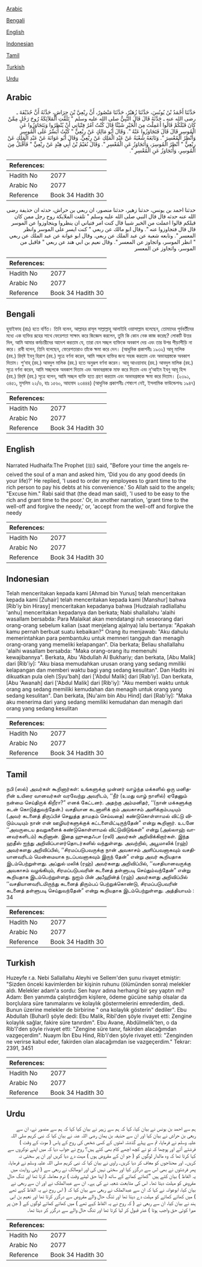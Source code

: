 [Arabic](#arabic)

[Bengali](#bengali)

[English](#english)

[Indonesian](#indonesian)

[Tamil](#tamil)

[Turkish](#turkish)

[Urdu](#urdu)

## Arabic


<div dir="rtl" lang="ar" style={{fontSize:'larger',backgroundColor:'#f8f9fa',padding:20}}>
حَدَّثَنَا أَحْمَدُ بْنُ يُونُسَ، حَدَّثَنَا زُهَيْرٌ، حَدَّثَنَا مَنْصُورٌ، أَنَّ رِبْعِيَّ بْنَ حِرَاشٍ، حَدَّثَهُ أَنَّ حُذَيْفَةَ ـ رضى الله عنه ـ حَدَّثَهُ قَالَ قَالَ النَّبِيُّ صلى الله عليه وسلم ‏"‏ تَلَقَّتِ الْمَلاَئِكَةُ رُوحَ رَجُلٍ مِمَّنْ كَانَ قَبْلَكُمْ قَالُوا أَعَمِلْتَ مِنَ الْخَيْرِ شَيْئًا قَالَ كُنْتُ آمُرُ فِتْيَانِي أَنْ يُنْظِرُوا وَيَتَجَاوَزُوا عَنِ الْمُوسِرِ قَالَ قَالَ فَتَجَاوَزُوا عَنْهُ ‏"‏‏.‏ وَقَالَ أَبُو مَالِكٍ عَنْ رِبْعِيٍّ ‏"‏ كُنْتُ أُيَسِّرُ عَلَى الْمُوسِرِ وَأُنْظِرُ الْمُعْسِرَ ‏"‏‏.‏ وَتَابَعَهُ شُعْبَةُ عَنْ عَبْدِ الْمَلِكِ عَنْ رِبْعِيٍّ‏.‏ وَقَالَ أَبُو عَوَانَةَ عَنْ عَبْدِ الْمَلِكِ عَنْ رِبْعِيٍّ ‏"‏ أُنْظِرُ الْمُوسِرَ، وَأَتَجَاوَزُ عَنِ الْمُعْسِرِ ‏"‏‏.‏ وَقَالَ نُعَيْمُ بْنُ أَبِي هِنْدٍ عَنْ رِبْعِيٍّ ‏"‏ فَأَقْبَلُ مِنَ الْمُوسِرِ، وَأَتَجَاوَزُ عَنِ الْمُعْسِرِ ‏"‏‏.‏
</div>
<div style={{backgroundColor:'#f8f9fa',padding:20, marginBottom: 10}}><table> <thead> <tr> <th>References:</th> <th></th> </tr> </thead> <tbody><tr><td>Hadith No</td><td>2077</td></tr><tr><td>Arabic No</td><td>2077</td></tr><tr><td>Reference</td><td>Book 34 Hadith 30</td></tr></tbody></table></div>


<div dir="rtl" lang="ar" style={{fontSize:'larger',backgroundColor:'#f8f9fa',padding:20}}>
حدثنا احمد بن يونس، حدثنا زهير، حدثنا منصور، ان ربعي بن حراش، حدثه ان حذيفة رضى الله عنه حدثه قال قال النبي صلى الله عليه وسلم " تلقت الملايكة روح رجل ممن كان قبلكم قالوا اعملت من الخير شييا قال كنت امر فتياني ان ينظروا ويتجاوزوا عن الموسر قال قال فتجاوزوا عنه ". وقال ابو مالك عن ربعي " كنت ايسر على الموسر وانظر المعسر ". وتابعه شعبة عن عبد الملك عن ربعي. وقال ابو عوانة عن عبد الملك عن ربعي " انظر الموسر، واتجاوز عن المعسر ". وقال نعيم بن ابي هند عن ربعي " فاقبل من الموسر، واتجاوز عن المعسر
</div>
<div style={{backgroundColor:'#f8f9fa',padding:20, marginBottom: 10}}><table> <thead> <tr> <th>References:</th> <th></th> </tr> </thead> <tbody><tr><td>Hadith No</td><td>2077</td></tr><tr><td>Arabic No</td><td>2077</td></tr><tr><td>Reference</td><td>Book 34 Hadith 30</td></tr></tbody></table></div>

## Bengali


<div dir="ltr" lang="bn" style={{fontSize:'larger',backgroundColor:'#f8f9fa',padding:20}}>
হুযাইফাহ (রাঃ) হতে বর্ণিত। তিনি বলেন, আল্লাহর রাসূল সাল্লাল্লাহু আলাইহি ওয়াসাল্লাম বলেছেন, তোমাদের পূর্ববর্তীদের মধ্যে এক ব্যক্তির রূহের সাথে ফেরেশতা সাক্ষাৎ করে জিজ্ঞেস করলেন, তুমি কি কোন নেক কাজ করেছ? লোকটি উত্তর দিল, আমি আমার কর্মচারীদের আদেশ করতাম যে, তারা যেন সচ্ছল ব্যক্তিকে অবকাশ দেয় এবং তার উপর পীড়াপীড়ি না করে। রাবী বলেন, তিনি বলেছেন, ফেরেশতারাও তাঁকে ক্ষমা করে দেন। (আধুনিক প্রকাশনীঃ ১৯৩২) আবূ মালিক (রহ.) রিব্ঈ ইবনু হিরাশ (রহ.) সূত্রে বর্ণনা করেন, আমি সচ্ছল ব্যক্তির জন্য সহজ করতাম এবং অভাবগ্রস্তকে অবকাশ দিতাম। শু‘বাহ্ (রহ.) আবদুল মালিক (রহ.) হতে অনুরূপ বর্ণনা করেন। আবূ আওয়ানাহ (রহ.) আবদুল মালিক (রহ.) সূত্রে বর্ণনা করেন, আমি সচ্ছলকে অবকাশ দিতাম এবং অভাবগ্রস্তকে মাফ করে দিতাম এবং নু‘আইম ইবনু আবূ হিন্দ (রহ.) রিব্ঈ (রহ.) সূত্রে বলেন, আমি সচ্ছল ব্যক্তি হতে গ্রহণ করতাম এবং অভাবগ্রস্তকে ক্ষমা করে দিতাম। (২৩৯১, ৩৪৫১, মুসলিম ২২/৬, হাঃ ১৫৬০, আহমাদ ২৩৪৪৪) (আধুনিক প্রকাশনীঃ শেষাংশ নেই, ইসলামিক ফাউন্ডেশনঃ ১৯৪৭)
</div>
<div style={{backgroundColor:'#f8f9fa',padding:20, marginBottom: 10}}><table> <thead> <tr> <th>References:</th> <th></th> </tr> </thead> <tbody><tr><td>Hadith No</td><td>2077</td></tr><tr><td>Arabic No</td><td>2077</td></tr><tr><td>Reference</td><td>Book 34 Hadith 30</td></tr></tbody></table></div>

## English


<div dir="ltr" lang="en" style={{fontSize:'larger',backgroundColor:'#f8f9fa',padding:20}}>
Narrated Hudhaifa:The Prophet (ﷺ) said, "Before your time the angels received the soul of a man and asked him, 'Did you do any good deeds (in your life)?' He replied, 'I used to order my employees to grant time to the rich person to pay his debts at his convenience.' So Allah said to the angels; "Excuse him." Rabi said that (the dead man said), 'I used to be easy to the rich and grant time to the poor.' Or, in another narration, 'grant time to the well-off and forgive the needy,' or, 'accept from the well-off and forgive the needy
</div>
<div style={{backgroundColor:'#f8f9fa',padding:20, marginBottom: 10}}><table> <thead> <tr> <th>References:</th> <th></th> </tr> </thead> <tbody><tr><td>Hadith No</td><td>2077</td></tr><tr><td>Arabic No</td><td>2077</td></tr><tr><td>Reference</td><td>Book 34 Hadith 30</td></tr></tbody></table></div>

## Indonesian


<div dir="ltr" lang="id" style={{fontSize:'larger',backgroundColor:'#f8f9fa',padding:20}}>
Telah menceritakan kepada kami [Ahmad bin Yunus] telah menceritakan kepada kami [Zuhair] telah menceritakan kepada kami [Manshur] bahwa [Rib'iy bin Hirasy] menceritakan kepadanya bahwa [Hudzaiah radliallahu 'anhu] menceritakan kepadanya dan berkata; Nabi shallallahu 'alaihi wasallam bersabda: Para Malaikat akan mendatangi ruh seseorang dari orang-orang sebelum kalian (saat menjelang ajalnya) lalu bertanya: "Apakah kamu pernah berbuat suatu kebaikan?" Orang itu menjawab: "Aku dahulu memerintahkan para pembantuku untuk memneri tangguh dan menagih orang-orang yang memeliki kelapangan". Dia berkata; Beliau shallallahu 'alaihi wasallam bersabda: "Maka orang-orang itu memenuhi kewajibannya". Berkata, Abu 'Abdullah Al Bukhariy; dan berkata, [Abu Malik] dari [Rib'iy]: "Aku biasa memudahkan urusan orang yang sedang mmiliki kelapangan dan memberi waktu bagi yang sedang kesulitan". Dan Hadits ini dikuatkan pula oleh [Syu'bah] dari ['Abdul Malik] dari [Rab'iy]. Dan berkata, [Abu 'Awanah] dari ['Abdul Malik] dari [Rib'iy]: "Aku memberi waktu untuk orang ang sedang memiliki kemudahan dan menagih untuk orang yang sedang kesulitan". Dan berkata, [Nu'aim bin Abu Hind] dari [Rab'iy]: "Maka aku menerima dari yang sedang memiliki kemudahan dan menagih dari orang yang sedang kesulitan
</div>
<div style={{backgroundColor:'#f8f9fa',padding:20, marginBottom: 10}}><table> <thead> <tr> <th>References:</th> <th></th> </tr> </thead> <tbody><tr><td>Hadith No</td><td>2077</td></tr><tr><td>Arabic No</td><td>2077</td></tr><tr><td>Reference</td><td>Book 34 Hadith 30</td></tr></tbody></table></div>

## Tamil


<div dir="ltr" lang="ta" style={{fontSize:'larger',backgroundColor:'#f8f9fa',padding:20}}>
நபி (ஸல்) அவர்கள் கூறினார்கள்: உங்களுக்கு முன்னர் வாழ்ந்த மக்களில் ஒரு மனிதரின் உயிரை வானவர்கள் வரவேற்று அவரிடம், ‘‘நீர் (உமது வாழ் நாளில்) ஏதேனும் நன்மை செய்திருக் கிறீரா?” எனக் கேட்டனர். அதற்கு அம்மனிதர், ‘‘(நான் மக்களுக்கு கடன் கொடுத்துவந்தேன்.) வசதியான கடனாளிக் கும் அவகாசம் அளிக்கும்படியும் (அவர் கடனைத் திருப்பிச் செலுத்த தாமதம் செய்வதை) கண்டுகொள்ளாமல் விட்டு விடும்படியும் நான் என் ஊழியர்களுக்குக் கட்டளையிட்டிருந்தேன்” என்று கூறினார். உடனே ‘‘அவருடைய தவறுகளைக் கண்டுகொள்ளாமல் விட்டுவிடுங்கள்” என்று (அல்லாஹ் வானவர்களிடம்) கூறினான். இதை ஹுதைஃபா (ரலி) அவர்கள் அறிவிக்கிறார்கள். இந்த ஹதீஸ் ஐந்து அறிவிப்பாளர்தொடர்களில் வந்துள்ளது. அவற்றில், அபூமாலிக் (ரஹ்) அவர்களது அறிவிப்பில், ‘‘சிரமப்படுபவருக்கு நான் அவகாசம் அளிப்பவனாகவும் வசதியானவரிடம் மென்மையாக நடப்பவனாகவும் இருந் தேன்” என்று அவர் கூறியதாக இடம்பெற்றுள்ளது. அப்துல் மலிக் (ரஹ்) அவர்களது அறிவிப்பில், ‘‘வசதியானவருக்கு அவகாசம் வழங்கியும், சிரமப்படுபவரின் கடனைத் தள்ளுபடி செய்தும்வந்தேன்” என்று கூறியதாக இடம்பெற்றுள்ளது. நுஐம் பின் அபீஹின்த் (ரஹ்) அவர்களது அறிவிப்பில் ‘‘வசதியானவரிடமிருந்து கடனைத் திரும்பப் பெற்றுக்கொண்டு, சிரமப்படுபவரின் கடனைத் தள்ளுபடி செய்துவந்தேன்” என்று கூறியதாக இடம்பெற்றுள்ளது. அத்தியாயம் : 34
</div>
<div style={{backgroundColor:'#f8f9fa',padding:20, marginBottom: 10}}><table> <thead> <tr> <th>References:</th> <th></th> </tr> </thead> <tbody><tr><td>Hadith No</td><td>2077</td></tr><tr><td>Arabic No</td><td>2077</td></tr><tr><td>Reference</td><td>Book 34 Hadith 30</td></tr></tbody></table></div>

## Turkish


<div dir="ltr" lang="tr" style={{fontSize:'larger',backgroundColor:'#f8f9fa',padding:20}}>
Huzeyfe r.a. Nebi Sallallahu Aleyhi ve Sellem'den şunu rivayet etmiştir: "Sizden önceki kavimlerden bir kişinin ruhunu (ölümünden sonra) melekler aldı. Melekler adam'a sordu: Sen hayır adına herhangi bir şey yaptın mı? Adam: Ben yanımda çalıştırdığım kişilere, ödeme gücüne sahip olsalar da borçlulara süre tanımalarını ve kolaylık göstermelerini emrederdim, dedi. Bunun üzerine melekler de birbirine " ona kolaylık gösterin" dediler". Ebu Abdullah (Buharî) şöyle dedi: Ebu Malik, Ribî'den şöyle rivayet etti: Zengine kolaylık sağlar, fakire süre tanırdım". Ebu Avane, Abdülmelik'ten, o da Rib'î'den şöyle rivayet etti: "Zengine süre tanır, fakirden alacağımdan vazgeçerdim". Nuaym İbn Ebu Hind, Rib'i'den şöyle rivayet etti: "Zenginden ne verirse kabul eder, fakirden olan alacağımdan ise vazgeçerdim." Tekrar: 2391, 3451
</div>
<div style={{backgroundColor:'#f8f9fa',padding:20, marginBottom: 10}}><table> <thead> <tr> <th>References:</th> <th></th> </tr> </thead> <tbody><tr><td>Hadith No</td><td>2077</td></tr><tr><td>Arabic No</td><td>2077</td></tr><tr><td>Reference</td><td>Book 34 Hadith 30</td></tr></tbody></table></div>

## Urdu


<div dir="rtl" lang="ur" style={{fontSize:'larger',backgroundColor:'#f8f9fa',padding:20}}>
ہم سے احمد بن یونس نے بیان کیا، کہا کہ ہم سے زہیر نے بیان کیا کہا کہ ہم سے منصور نے، ان سے ربعی بن حراش نے بیان کیا اور ان سے حذیفہ بن یمان رضی اللہ عنہ نے بیان کیا کہ نبی کریم صلی اللہ علیہ وسلم نے فرمایا، تم سے پہلے گذشتہ امتوں کے کسی شخص کی روح کے پاس ( موت کے وقت ) فرشتے آئے اور پوچھا کہ تو نے کچھ اچھے کام بھی کئے ہیں؟ روح نے جواب دیا کہ میں اپنے نوکروں سے کہا کرتا تھا کہ وہ مالدار لوگوں کو ( جو ان کے مقروض ہوں ) مہت دے دیا کریں اور ان پر سختی نہ کریں۔ اور محتاجوں کو معاف کر دیا کریں۔ راوی نے بیان کیا کہ نبی کریم صلی اللہ علیہ وسلم نے فرمایا، پھر فرشتوں نے بھی اس سے درگزر کیا اور سختی نہیں کی اور ابومالک نے ربعی سے ( اپنی روایت میں یہ الفاظ ) بیان کئے ہیں ”کھاتے کماتے کے ساتھ ( اپنا حق لیتے وقت ) نرم معاملہ کرتا تھا اور تنگ حال مقروض کو مہلت دیتا تھا۔ اس کی متابعت شعبہ نے کی ہے۔ ان سے عبدالملک نے اور ان سے ربعی نے بیان کیا، ابوعوانہ نے کہا کہ ان سے عبدالملک نے ربعی سے بیان کیا کہ ( اس روح نے یہ الفاظ کہے تھے ) میں کھاتے کماتے کو مہلت دے دیتا تھا اور تنگ حال والے مقروض سے درگزر کرتا تھا اور نعیم بن ابی ہند نے بیان کیا، ان سے ربعی نے ( کہ روح نے یہ الفاظ کہے تھے ) میں کھاتے کماتے لوگوں کے ( جن پر میرا کوئی حق واجب ہوتا ) عذر قبول کر لیا کرتا تھا اور تنگ حال والے سے درگزر کر دیتا تھا۔
</div>
<div style={{backgroundColor:'#f8f9fa',padding:20, marginBottom: 10}}><table> <thead> <tr> <th>References:</th> <th></th> </tr> </thead> <tbody><tr><td>Hadith No</td><td>2077</td></tr><tr><td>Arabic No</td><td>2077</td></tr><tr><td>Reference</td><td>Book 34 Hadith 30</td></tr></tbody></table></div>